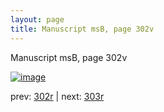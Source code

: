```yaml
---
layout: page
title: Manuscript msB, page 302v
---
```


Manuscript msB, page 302v

[![image](http://www.homermultitext.org/iipsrv?OBJ=IIP,1.0&FIF=/project/homer/pyramidal/deepzoom/hmt/vbbifolio/pending/vb_302v_303r.tif&WID=100&CVT=JPEG)](http://www.homermultitext.org/ict2/?urn=urn:cite2:hmt:vbbifolio.pending:vb_302v_303r)

prev:  [302r](../302r) | next:  [303r](../303r)

